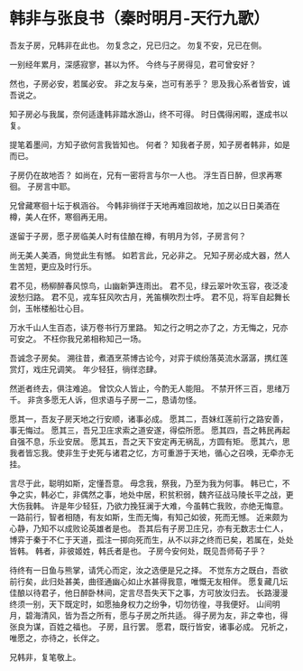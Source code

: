 # 韩非与张良书（秦时明月-天行九歌）

吾友子房，兄韩非在此也。
勿复念之，兄已归之。
勿复不安，兄已在侧。

一别经年累月，深感寂寥，甚以为怀。
今终与子房得见，君可曾安好？

然也，子房必安，若属必安。
非之友与亲，岂可有恙乎？
思及我心系者皆安，诚吾说之。

知子房必与我属，奈何适逢韩非踏水游山，终不可得。
时日偶得闲暇，遂成书以复。

提笔着墨间，方知子欲何言我皆知也。
何者？
知我者子房，知子房者韩非，如是而已。

子房仍在故地否？
如尚在，兄有一密将言与尔一人也。
浮生百日醉，但求再寒徊。
子房言中耶。

兄曾藏寒徊十坛于枫涵谷。
今韩非徜徉于天地再难回故地，加之以日日美酒在樽，美人在怀，寒徊再无用。

遂留于子房，愿子房临美人时有佳酿在樽，有明月为邻，子房言何？

尚无美人美酒，尙觉此生有憾。
如若言此，兄必非之。
兄知子房必成大器，然人生苦短，更应及时行乐。

君不见，杨柳醉春风惊鸟，山幽新笋连雨出。
君不见，绿云翠叶吹玉容，夜泛凌波愁归路。
君不见，戎车狂风吹古月，羌笛横吹烈士呼。
君不见，将军自起舞长剑，玉帐楼船壮心目。

万水千山人生百态，读万卷书行万里路。
知之行之明之亦了之，方无悔之，兄亦可安之。
不枉你我兄弟相称知己一场。

吾诚念子房矣。
溯往昔，煮酒烹茶博古论今，对弈于缤纷落英流水潺潺，携红莲赏灯，戏庄兄调笑。
年少轻狂，徜徉恣肆。

然逝者终去，俱注难追。
曾饮众人皆止，今酌无人能阻。
不禁开怀三百，思绪万千。
非贪多愿无人诉，但求语与子房一二，恳请勿怪。

愿其一，吾友子房天地之行安顺，诸事必成。
愿其二，吾妹红莲前行之路安善，事无悔过。
愿其三，吾兄卫庄求索之道安遂，得偿所愿。
愿其四，吾之韩民再起自强不息，乐业安居。
愿其五，吾之天下安定再无祸乱，方圆有矩。
愿其六，思我者皆忘我。使非生于史死与诸君之忆，方可重游于天地，循心之召唤，无牵亦无挂。

言尽于此，聪明如斯，定懂吾意。
毋念我，祭我，乃至为我为何事。
韩已亡，不争之实，韩必亡，非偶然之事，地处中居，积贫积弱，魏齐征战马陵长平之战，更大伤我韩。
许是年少轻狂，乃欲力挽狂澜于大难，今虽韩亡我败，亦绝无悔意。
一路前行，智者相随，有友如斯，生而无悔，有知己如彼，死而无憾。
近来颇为心静，乃知不以成败论英雄者是也。
吾其后有子房卫庄兄，亦有无数志士仁人，博弈于秦于不仁于天道，孤注一掷向死而生，从不以非之终而已矣，若属在，处处皆韩。
韩者，非彼姬姓，韩氏者是也。
子房今安何处，既见吾师荀子乎？

待终有一日鱼与熊掌，请凭心而定，汝之选便是兄之择。
不觉东方之既白，吾欲前行矣，此归处甚美，曲径通幽心如止水甚得我意，唯慨无友相伴。
愿复藏几坛佳酿以待君子，他日醉卧林间，定言尽吾失天下之事，方可放汝归去。
长路漫漫终须一别，天下既定时，如愿抽身权力之纷争，切勿彷徨，寻我便好。
山间明月，碧海清风，皆为吾之所有，愿与子房之所共适。
得子房为友，非之幸也，得张良为谋，百姓之福也。
子房，且行罢。
愿君，既行皆安，诸事必成。
兄祈之，唯愿之，亦待之，长伴之。

兄韩非，复笔敬上。
